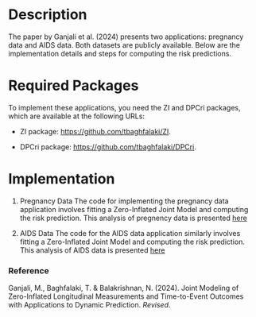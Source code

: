 # Description 
The paper by Ganjali et al. (2024) presents two applications: pregnancy data and AIDS data. Both datasets are publicly available. Below are the implementation details and steps for computing the risk predictions.

# Required Packages
To implement these applications, you need the ZI and DPCri packages, which are available at the following URLs:

* ZI package:  https://github.com/tbaghfalaki/ZI.

* DPCri package: https://github.com/tbaghfalaki/DPCri.

# Implementation 

1. Pregnancy Data
The code for implementing the pregnancy data application involves fitting a Zero-Inflated Joint Model and computing the risk prediction. This analysis of pregnency data is presented [here](/Exam1.md)

3. AIDS Data
The code for the AIDS data application similarly involves fitting a Zero-Inflated Joint Model and computing the risk prediction. This analysis of AIDS data is presented [here](/Exam2.md)


### Reference 
Ganjali, M., Baghfalaki, T. & Balakrishnan, N. (2024). Joint Modeling of Zero-Inflated Longitudinal Measurements and Time-to-Event Outcomes with Applications to Dynamic Prediction. *Revised*.
